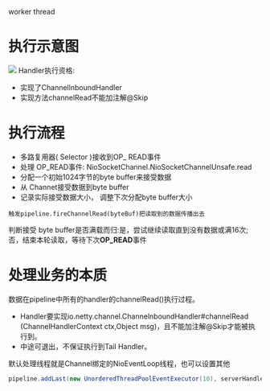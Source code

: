 worker thread

# 执行示意图
![](https://img-blog.csdnimg.cn/20201223202743725.png?x-oss-process=image/watermark,type_ZmFuZ3poZW5naGVpdGk,shadow_10,text_SmF2YUVkZ2U=,size_1,color_FFFFFF,t_70)
Handler执行资格:
- 实现了ChannellnboundHandler
- 实现方法channelRead不能加注解@Skip
# 执行流程
- 多路复用器( Selector )接收到OP_ READ事件
- 处理 OP_READ事件: NioSocketChannel.NioSocketChannelUnsafe.read
- 分配一个初始1024字节的byte buffer来接受数据
- 从 Channet接受数据到byte buffer
- 记录实际接受数据大小， 调整下次分配byte buffer大小

`触发pipeline.fireChannelRead(byteBuf)把读取到的数据传播出去`

判断接受 byte buffer是否满载而归:是，尝试继续读取直到没有数据或满16次;否，结束本轮读取，等待下次**OP_READ**事件

# 处理业务的本质
数据在pipeline中所有的handler的channelRead()执行过程。

- Handler要实现io.netty.channel.ChannelnboundHandler#channelRead (ChannelHandlerContext ctx,Object msg)，且不能加注解@Skip才能被执行到。
- 中途可退出，不保证执行到Tail Handler。

默认处理线程就是Channel绑定的NioEventLoop线程，也可以设置其他
```java
pipeline.addLast(new UnorderedThreadPoolEventExecutor(10), serverHandler)
```
